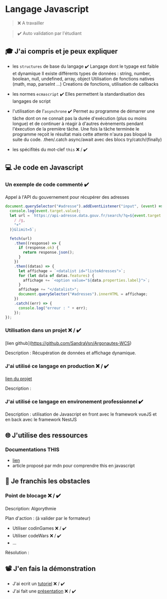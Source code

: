 # Langage Javascript

> ❌ A travailler

> ✔️ Auto validation par l'étudiant

## 🎓 J'ai compris et je peux expliquer

- les `structures` de base du langage ✔️
Langage dont le typage est faible et dynamique 
Il existe différents types de données : string, number, boolean, null, undefined, array, object
Utilisation de fonctions natives (math, map, parseInt ...)
Creations de fonctions, utilisation de callbacks

- les normes `ecmascript` ✔️
Elles permettent la standardisation des langages de script 

- l'utilisation de l'`asynchrone` ✔️
Permet au programme de démarrer une tâche dont on ne connait pas la durée d'exécution (plus ou moins longue) et de continuer à réagir à d'autres évènements pendant l'éxecution de la première tâche. Une fois la tâche terminée le programme reçoit le résultat mais cette attente n'aura pas bloqué la suite du code.
.then/.catch
async/await avec des blocs try/catch/(finally)

- les spécifités du mot-clef `this` ❌ / ✔️

## 💻 Je code en Javascript

### Un exemple de code commenté ✔️

Appel à l'API du gouvernement pour récupérer des adresses

```javascript
document.querySelector("#adresse").addEventListener("input", (event) => {
  console.log(event.target.value);
  let url = `https://api-adresse.data.gouv.fr/search/?q=${event.target.value.replace(
    / /g,
    "+"
  )}&limit=5`;

  fetch(url)
    .then((response) => {
      if (response.ok) {
        return response.json();
      }
    })
    .then((datas) => {
      let affichage = `<datalist id="listeAdresses">`;
      for (let data of datas.features) {
        affichage += `<option value="${data.properties.label}">`;
      }
      affichage += "</datalist>";
      document.querySelector("#adresses").innerHTML = affichage;
    })
    .catch((err) => {
      console.log("erreur : " + err);
    });
});
```

### Utilisation dans un projet ❌ / ✔️

[lien github[](...)](https://github.com/SandraVsn/Argonautes-WCS)

Description : Récupération de données et affichage dynamique. 

### J'ai utilisé ce langage en production ❌ / ✔️

[lien du projet](...)

Description :

### J'ai utilisé ce langage en environement professionnel ✔️

Description : utilisation de Javascript en front avec le framework vueJS et en back avec le framework NestJS 

## 🌐 J'utilise des ressources

### Documentations THIS 

- [lien](https://dmitripavlutin.com/gentle-explanation-of-this-in-javascript/)
- article proposé par mdn pour comprendre this en javascript

## 🚧 Je franchis les obstacles

### Point de blocage ❌ / ✔️

Description:
Algorythmie 

Plan d'action : (à valider par le formateur)

- Utiliser codinGames ❌ / ✔️
- Utiliser codeWars ❌ / ✔️
- ...

Résolution :

## 📽️ J'en fais la démonstration

- J'ai ecrit un [tutoriel](...) ❌ / ✔️
- J'ai fait une [présentation](...) ❌ / ✔️

